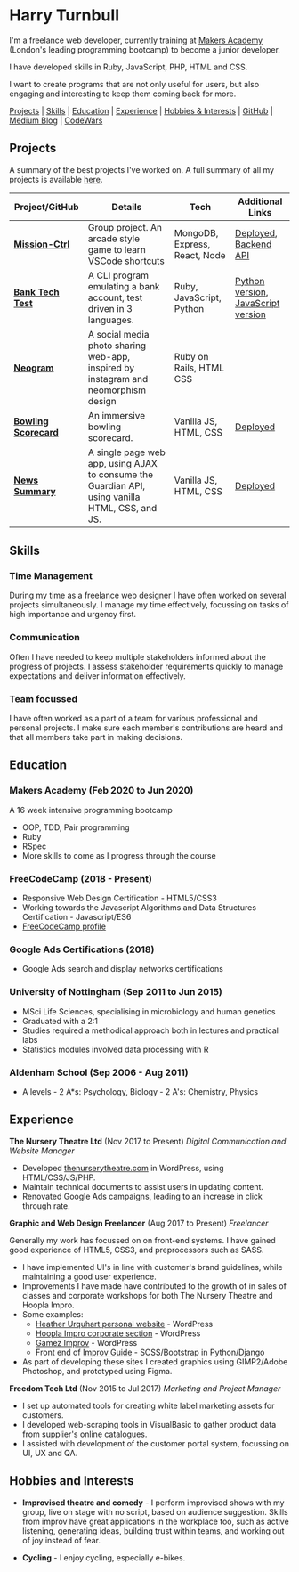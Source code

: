 # Harry Turnbull

I'm a freelance web developer, currently training at [Makers Academy](https://makers.tech/) (London's leading programming bootcamp) to become a junior developer.

I have developed skills in Ruby, JavaScript, PHP, HTML and CSS.

I want to create programs that are not only useful for users, but also engaging and interesting to keep them coming back for more.

[Projects] | [Skills] | [Education] | [Experience] | [Hobbies & Interests] | [GitHub] | [Medium Blog] | [CodeWars]

## Projects

A summary of the best projects I've worked on. A full summary of all my projects is available [here](projects.md).

| Project/GitHub          | Details                                                                                         | Tech                                 | Additional Links                                                                                                                            |
| ----------------------- | ----------------------------------------------------------------------------------------------- | ------------------------------------ | ------------------------------------------------------------------------------------------------------------------------------------------- |
| **[Mission-Ctrl]**      | Group project. An arcade style game to learn VSCode shortcuts                                   | MongoDB, Express, React, Node        | [Deployed](http://mission-ctrl.surge.sh/), [Backend API](https://github.com/hturnbull93/mission-ctrl-api-node)                              |
| **[Bank Tech Test]**    | A CLI program emulating a bank account, test driven in 3 languages.                             | Ruby, JavaScript, Python             | [Python version](https://github.com/hturnbull93/bank-py), [JavaScript version](https://github.com/hturnbull93/bank-node)                    |
| **[Neogram]**           | A social media photo sharing web-app, inspired by instagram and neomorphism design              | Ruby on Rails, HTML CSS              |                                                                                                                                             |
| **[Bowling Scorecard]** | An immersive bowling scorecard.                                                                 | Vanilla JS, HTML, CSS                | [Deployed](http://immersive-bowling-scorecard.surge.sh/)                                                                                    |
| **[News Summary]**      | A single page web app, using AJAX to consume the Guardian API, using vanilla HTML, CSS, and JS. | Vanilla JS, HTML, CSS                | [Deployed](http://guardian-summariser.surge.sh/)                                                                                            |

## Skills

<!-- Ideas:
- Quick Study
- Adaptable
- Creative
- Inquisitive
- Attention to detail/analytical
- Enthusiastic
- Team-player
- Committed
- Communication (written & verbal)
- Thrives under pressure

Illustrate the skills using stories/examples.
-->

### Time Management

During my time as a freelance web designer I have often worked on several projects simultaneously. I manage my time effectively, focussing on tasks of high importance and urgency first.

### Communication

Often I have needed to keep multiple stakeholders informed about the progress of projects. I assess stakeholder requirements quickly to manage expectations and deliver information effectively.

### Team focussed

I have often worked as a part of a team for various professional and personal projects. I make sure each member's contributions are heard and that all members take part in making decisions.

<!-- ### 2-4 skills

Descriptive paragraph of how capable you are at this skill and, if relevant, how it has developed.

- I achieved A during my work at B (job, or otherwise)
- I contributed to the growth of X while doing Y (job, or otherwise)
- I built this, made this, broke this, fixed this, etc.
- A link to some on-line evidence (blogs, videos, articles, etc.) -->

## Education

### Makers Academy (Feb 2020 to Jun 2020)

A 16 week intensive programming bootcamp

- OOP, TDD, Pair programming
- Ruby
- RSpec
- More skills to come as I progress through the course

### FreeCodeCamp (2018 - Present)

- Responsive Web Design Certification - HTML5/CSS3
- Working towards the Javascript Algorithms and Data Structures Certification - Javascript/ES6
- [FreeCodeCamp profile](https://www.freecodecamp.org/hturnbull)

### Google Ads Certifications (2018)

- Google Ads search and display networks certifications

### University of Nottingham (Sep 2011 to Jun 2015)

- MSci Life Sciences, specialising in microbiology and human genetics
- Graduated with a 2:1
- Studies required a methodical approach both in lectures and practical labs
- Statistics modules involved data processing with R

### Aldenham School (Sep 2006 - Aug 2011)

- A levels - 2 A\*s: Psychology, Biology - 2 A's: Chemistry, Physics

## Experience

**The Nursery Theatre Ltd** (Nov 2017 to Present)
_Digital Communication and Website Manager_

- Developed [thenurserytheatre.com](https://thenurserytheatre.com) in WordPress, using HTML/CSS/JS/PHP.
- Maintain technical documents to assist users in updating content.
- Renovated Google Ads campaigns, leading to an increase in click through rate.

**Graphic and Web Design Freelancer** (Aug 2017 to Present)
_Freelancer_

Generally my work has focussed on on front-end systems. I have gained good experience of HTML5, CSS3, and preprocessors such as SASS.

- I have implemented UI's in line with customer's brand guidelines, while maintaining a good user experience.
- Improvements I have made have contributed to the growth of in sales of classes and corporate workshops for both The Nursery Theatre and Hoopla Impro.
- Some examples:
  - [Heather Urquhart personal website](https://heatherurquhart.com) - WordPress
  - [Hoopla Impro corporate section](https://www.hooplaimpro.com/improv-corporate-training.html) - WordPress
  - [Gamez Improv](https://gamezimprov.com/) - WordPress
  - Front end of [Improv Guide](https://improv.guide/) - SCSS/Bootstrap in Python/Django
- As part of developing these sites I created graphics using GIMP2/Adobe Photoshop, and prototyped using Figma.

**Freedom Tech Ltd** (Nov 2015 to Jul 2017)
_Marketing and Project Manager_

- I set up automated tools for creating white label marketing assets for customers.
- I developed web-scraping tools in VisualBasic to gather product data from supplier's online catalogues.
- I assisted with development of the customer portal system, focussing on UI, UX and QA.

## Hobbies and Interests

- **Improvised theatre and comedy** - I perform improvised shows with my group, live on stage with no script, based on audience suggestion. Skills from improv have great applications in the workplace too, such as active listening, generating ideas, building trust within teams, and working out of joy instead of fear.

- **Cycling** - I enjoy cycling, especially e-bikes.

<!-- Menu internal Links -->

[projects]: #projects
[skills]: #skills
[education]: #education
[experience]: #experience
[hobbies & interests]: #hobbies-and-interests
[twitter]: https://twitter.com/hturnbull
[github]: https://github.com/hturnbull93
[medium blog]: https://medium.com/@hturnbull93
[codewars]: https://www.codewars.com/users/hturnbull93

<!-- Project Links -->

[mission-ctrl]: https://github.com/tommyrharper/mission-ctrl
[bank tech test]: https://github.com/hturnbull93/bank
[neogram]: https://github.com/hturnbull93/instagram-challenge
[bowling scorecard]: https://github.com/hturnbull93/bowling-challenge
[news summary]: https://github.com/hturnbull93/AAAAAAAAAAAA

